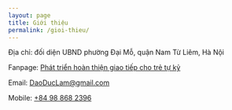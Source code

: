 ```yaml
---
layout: page
title: Giới thiệu
permalink: /gioi-thieu/
---
```


Địa chỉ: đối diện UBND phường Đại Mỗ, quận Nam Từ Liêm, Hà Nội

Fanpage: [Phát triển hoàn thiện giao tiếp cho trẻ tự kỷ](https://www.facebook.com/PhatTrienHoanThienGiaoTiepTreTuKy/)

Email: [DaoDucLam@gmail.com](mailto:DaoDucLam@gmail.com)

Mobile: [+84 98 868 2396](tel:0988682396)